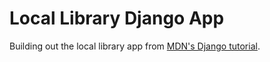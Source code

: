 # Local Library Django App

Building out the local library app from [MDN's Django tutorial](https://developer.mozilla.org/en-US/docs/Learn/Server-side/Django).
